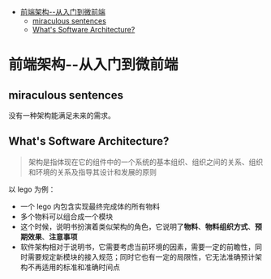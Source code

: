 <!-- MarkdownTOC -->

- [前端架构--从入门到微前端](#%E5%89%8D%E7%AB%AF%E6%9E%B6%E6%9E%84--%E4%BB%8E%E5%85%A5%E9%97%A8%E5%88%B0%E5%BE%AE%E5%89%8D%E7%AB%AF)
	- [miraculous sentences](#miraculous-sentences)
	- [What's Software Architecture?](#whats-software-architecture)

<!-- /MarkdownTOC -->


# 前端架构--从入门到微前端


## miraculous sentences

没有一种架构能满足未来的需求。

## What's Software Architecture?

> 架构是指体现在它的组件中的一个系统的基本组织、组织之间的关系、组织和环境的关系及指导其设计和发展的原则

以 lego 为例：
- 一个 lego 内包含实现最终完成体的所有物料
- 多个物料可以组合成一个模块
- 这个时候，说明书扮演着类似架构的角色，它说明了**物料**、**物料组织方式**、**预期效果**、**注意事项**
- 软件架构相对于说明书，它需要考虑当前环境的因素，需要一定的前瞻性，同时需要规定新模块的接入规范；同时它也有一定的局限性，它无法准确预计架构不再适用的标准和准确时间点


